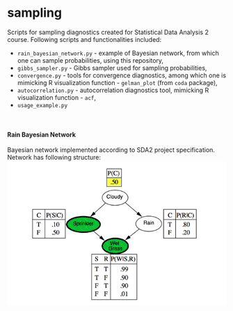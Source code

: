 # sampling

Scripts for sampling diagnostics created for Statistical Data Analysis 2 course. Following scripts and functionalities 
included:
* `rain_bayesian_network.py` - example of Bayesian network, from which one can sample probabilities, using this
  repository,
* `gibbs_sampler.py` - Gibbs sampler used for sampling probabilities,
* `convergence.py` - tools for convergence diagnostics, among which one is mimicking R visualization function - 
  `gelman_plot` (from `coda` package),
* `autocorrelation.py` - autocorrelation diagnostics tool, mimicking R visualization function - `acf`,
* `usage_example.py`

<br/>

#### Rain Bayesian Network
Bayesian network implemented according to SDA2 project specification. Network has following structure:
![RainBayesianNetwork](images/bn.png)